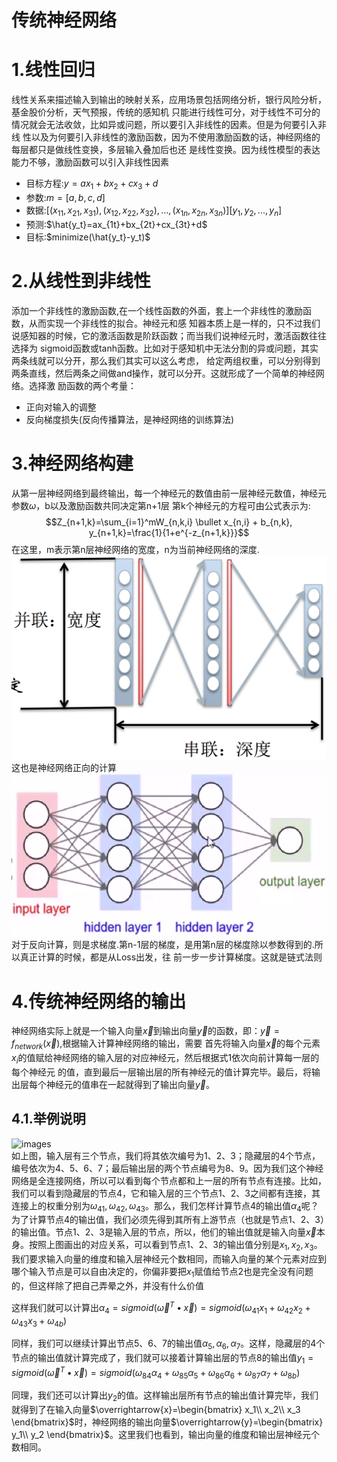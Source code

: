 传统神经网络
===

# 1.线性回归
线性关系来描述输入到输出的映射关系，应用场景包括网络分析，银行风险分析，基金股价分析，天气预报，传统的感知机
只能进行线性可分，对于线性不可分的情况就会无法收敛，比如异或问题，所以要引入非线性的因素。但是为何要引入非线
性以及为何要引入非线性的激励函数，因为不使用激励函数的话，神经网络的每层都只是做线性变换，多层输入叠加后也还
是线性变换。因为线性模型的表达能力不够，激励函数可以引入非线性因素
- 目标方程:$y=ax_1+bx_2+cx_3+d$
- 参数:$m=[a,b,c,d]$
- 数据:$[(x_{11},x_{21},x_{31}),(x_{12},x_{22},x_{32}),...,(x_{1n},x_{2n},x_{3n})] [y_1,y_2,...,y_n]$
- 预测:$\hat{y_t}=ax_{1t}+bx_{2t}+cx_{3t}+d$
- 目标:$minimize(\hat{y_t}-y_t)$

# 2.从线性到非线性
添加一个非线性的激励函数,在一个线性函数的外面，套上一个非线性的激励函数，从而实现一个非线性的拟合。神经元和感
知器本质上是一样的，只不过我们说感知器的时候，它的激活函数是阶跃函数；而当我们说神经元时，激活函数往往选择为
sigmoid函数或tanh函数。比如对于感知机中无法分割的异或问题，其实两条线就可以分开，那么我们其实可以这么考虑，
给定两组权重，可以分别得到两条直线，然后两条之间做and操作，就可以分开。这就形成了一个简单的神经网络。选择激
励函数的两个考量：
- 正向对输入的调整
- 反向梯度损失(反向传播算法，是神经网络的训练算法)

# 3.神经网络构建
从第一层神经网络到最终输出，每一个神经元的数值由前一层神经元数值，神经元参数$\omega$，b以及激励函数共同决定第n+1层
第k个神经元的方程可由公式表示为:
$$Z_{n+1,k}=\sum_{i=1}^mW_{n,k,i} \bullet x_{n,i} + b_{n,k}, y_{n+1,k}=\frac{1}{1+e^{-z_{n+1,k}}}$$
在这里，m表示第n层神经网络的宽度，n为当前神经网络的深度.<br/>
![images](images/09.png)<br/>
这也是神经网络正向的计算<br/>
![images](images/10.png)<br/>
对于反向计算，则是求梯度.第n-1层的梯度，是用第n层的梯度除以参数得到的.所以真正计算的时候，都是从Loss出发，往
前一步一步计算梯度。这就是链式法则

# 4.传统神经网络的输出
神经网络实际上就是一个输入向量$\overrightarrow{x}$到输出向量$\overrightarrow{y}$的函数，即：$\overrightarrow{y}=f_{network}(\overrightarrow{x})$,根据输入计算神经网络的输出，需要
首先将输入向量$\overrightarrow{x}$的每个元素$x_i$的值赋给神经网络的输入层的对应神经元，然后根据式1依次向前计算每一层的每个神经元
的值，直到最后一层输出层的所有神经元的值计算完毕。最后，将输出层每个神经元的值串在一起就得到了输出向量$\overrightarrow{y}$。

## 4.1.举例说明
![images](../images/11.png)<br/>
如上图，输入层有三个节点，我们将其依次编号为1、2、3；隐藏层的4个节点，编号依次为4、5、6、7；最后输出层的两个节点编号为8、9。因为我们这个神经网络是全连接网络，所以可以看到每个节点都和上一层的所有节点有连接。比如，我们可以看到隐藏层的节点4，它和输入层的三个节点1、2、3之间都有连接，其连接上的权重分别为$\omega_{41},\omega_{42},\omega_{43}$。那么，我们怎样计算节点4的输出值$\alpha_4$呢？
为了计算节点4的输出值，我们必须先得到其所有上游节点（也就是节点1、2、3）的输出值。节点1、2、3是输入层的节点，所以，他们的输出值就是输入向量$\overrightarrow{x}$本身。按照上图画出的对应关系，可以看到节点1、2、3的输出值分别是$x_1,x_2,x_3$。我们要求输入向量的维度和输入层神经元个数相同，而输入向量的某个元素对应到哪个输入节点是可以自由决定的，你偏非要把$x_1$赋值给节点2也是完全没有问题的，但这样除了把自己弄晕之外，并没有什么价值

这样我们就可以计算出$\alpha_4 = sigmoid(\overrightarrow{\omega}^T \bullet \overrightarrow{x})=sigmoid(\omega_{41}x_1+\omega_{42}x_2+\omega_{43}x_3+\omega_{4b})$

同样，我们可以继续计算出节点5、6、7的输出值$\alpha_5,\alpha_6,\alpha_7$。这样，隐藏层的4个节点的输出值就计算完成了，我们就可以接着计算输出层的节点8的输出值$y_1=sigmoid(\overrightarrow{\omega}^T \bullet \overrightarrow{x})=sigmoid(\omega_{84}\alpha_4+\omega_{85}\alpha_5+\omega_{86}\alpha_6+\omega_{87}\alpha_7+\omega_{8b})$

同理，我们还可以计算出$y_2$的值。这样输出层所有节点的输出值计算完毕，我们就得到了在输入向量$\overrightarrow{x}=\begin{bmatrix}
x_1\\
x_2\\
x_3
\end{bmatrix}$时，神经网络的输出向量$\overrightarrow{y}=\begin{bmatrix}
y_1\\
y_2
\end{bmatrix}$。这里我们也看到，输出向量的维度和输出层神经元个数相同。






























